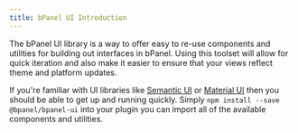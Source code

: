 ```yaml
---
title: bPanel UI Introduction
---
```

The bPanel UI library is a way to offer easy to re-use components and utilities for building out interfaces in bPanel. Using this toolset will allow for quick iteration and also make it easier to ensure that your views reflect theme and platform updates.

If you're familiar with UI libraries like [Semantic UI](http://semantic-ui.com) or [Material UI](http://www.material-ui.com/#/) then you should be able to get up and running quickly. Simply `npm install --save @bpanel/bpanel-ui` into your plugin you can import all of the available components and utilities.